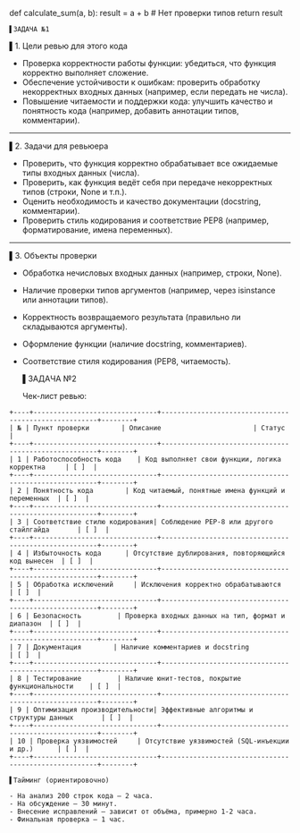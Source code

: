 def calculate_sum(a, b):
    result = a + b  # Нет проверки типов
    return result

    ▌ЗАДАЧА №1
    
▌1. Цели ревью для этого кода

- Проверка корректности работы функции: убедиться, что функция корректно выполняет сложение.
- Обеспечение устойчивости к ошибкам: проверить обработку некорректных входных данных (например, если передать не числа).
- Повышение читаемости и поддержки кода: улучшить качество и понятность кода (например, добавить аннотации типов, комментарии).

---

▌2. Задачи для ревьюера

- Проверить, что функция корректно обрабатывает все ожидаемые типы входных данных (числа).
- Проверить, как функция ведёт себя при передаче некорректных типов (строки, None и т.п.).
- Оценить необходимость и качество документации (docstring, комментарии).
- Проверить стиль кодирования и соответствие PEP8 (например, форматирование, имена переменных).

---

▌3. Объекты проверки

- Обработка нечисловых входных данных (например, строки, None).
- Наличие проверки типов аргументов (например, через isinstance или аннотации типов).
- Корректность возвращаемого результата (правильно ли складываются аргументы).
- Оформление функции (наличие docstring, комментариев).
- Соответствие стиля кодирования (PEP8, читаемость).


    ▌ЗАДАЧА №2

  Чек-лист ревью:

```
+----+-------------------------------+------------------------------------------------------+--------+
| № | Пункт проверки        | Описание                       | Статус |
+----+-------------------------------+------------------------------------------------------+--------+
| 1 | Работоспособность кода    | Код выполняет свои функции, логика корректна     | [ ]  |
+----+-------------------------------+------------------------------------------------------+--------+
| 2 | Понятность кода        | Код читаемый, понятные имена функций и переменных  | [ ]  |
+----+-------------------------------+------------------------------------------------------+--------+
| 3 | Соответствие стилю кодирования| Соблюдение PEP-8 или другого стайлгайда       | [ ]  |
+----+-------------------------------+------------------------------------------------------+--------+
| 4 | Избыточность кода      | Отсутствие дублирования, повторяющийся код вынесен  | [ ]  |
+----+-------------------------------+------------------------------------------------------+--------+
| 5 | Обработка исключений     | Исключения корректно обрабатываются          | [ ]  |
+----+-------------------------------+------------------------------------------------------+--------+
| 6 | Безопасность         | Проверка входных данных на тип, формат и диапазон  | [ ]  |
+----+-------------------------------+------------------------------------------------------+--------+
| 7 | Документация        | Наличие комментариев и docstring            | [ ]  |
+----+-------------------------------+------------------------------------------------------+--------+
| 8 | Тестирование         | Наличие юнит-тестов, покрытие функциональности    | [ ]  |
+----+-------------------------------+------------------------------------------------------+--------+
| 9 | Оптимизация производительности| Эффективные алгоритмы и структуры данных       | [ ]  |
+----+-------------------------------+------------------------------------------------------+--------+
| 10 | Проверка уязвимостей     | Отсутствие уязвимостей (SQL-инъекции и др.)      | [ ]  |
+----+-------------------------------+------------------------------------------------------+--------+

▌Тайминг (ориентировочно)

- На анализ 200 строк кода — 2 часа. 
- На обсуждение — 30 минут. 
- Внесение исправлений — зависит от объёма, примерно 1-2 часа. 
- Финальная проверка — 1 час.

